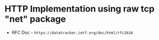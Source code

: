 # HTTP Implementation using raw tcp "net" package

* RFC Doc - `https://datatracker.ietf.org/doc/html/rfc2616`